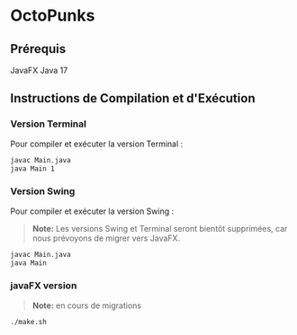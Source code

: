 # OctoPunks

## Prérequis
JavaFX 
Java 17

## Instructions de Compilation et d'Exécution

### Version Terminal

Pour compiler et exécuter la version Terminal :

```bash
javac Main.java
java Main 1
```


### Version Swing
Pour compiler et exécuter la version Swing :

> **Note:** Les versions Swing et Terminal seront bientôt supprimées, car nous prévoyons de migrer vers JavaFX.

```bash
javac Main.java
java Main
```

### javaFX version 
> **Note:** en cours de migrations

```bash
./make.sh
```
